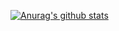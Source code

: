 [![Anurag's github stats](https://github-readme-stats.vercel.app/api?username=MrDrawn&show_icons=true&theme=radical)](https://github.com/anuraghazra/github-readme-stats)
